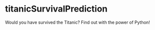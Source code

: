 # titanicSurvivalPrediction
Would you have survived the Titanic? Find out with the power of Python!
